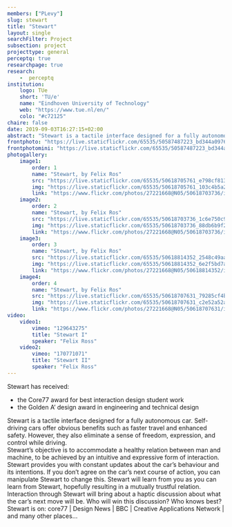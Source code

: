 ```yaml
---
members: ["PLevy"]
slug: stewart
title: "Stewart"
layout: single
searchFilter: Project
subsection: project
projecttype: general
perceptq: true
researchpage: true
research: 
    -  perceptq
institution:
    logo: TUe
    short: 'TU/e'
    name: "Eindhoven University of Technology"
    web: "https://www.tue.nl/en/"
    colo: "#c72125"
chaire: false
date: 2019-09-03T16:27:15+02:00
abstract: "Stewart is a tactile interface designed for a fully autonomous car.<br/>a final bachelor project by Felix Ros"
frontphoto: "https://live.staticflickr.com/65535/50587487223_bd344a0976.jpg"
frontphotomini: "https://live.staticflickr.com/65535/50587487223_bd344a0976_q.jpg"
photogallery:
    image1:
        order: 1
        name: "Stewart, by Felix Ros"
        src: "https://live.staticflickr.com/65535/50618705761_e798cf813b_q.jpg"
        img: "https://live.staticflickr.com/65535/50618705761_103c4b5a2d_o.jpg"
        link: "https://www.flickr.com/photos/27221668@N05/50618703736/in/album-72157716601045922"
    image2:
        order: 2
        name: "Stewart, by Felix Ros"
        src: "https://live.staticflickr.com/65535/50618703736_1c6e750c9b_q.jpg"
        img: "https://live.staticflickr.com/65535/50618703736_88db6b9f24_o.jpg"
        link: "https://www.flickr.com/photos/27221668@N05/50618703736/in/album-72157716601045922"
    image3:
        order: 3
        name: "Stewart, by Felix Ros"
        src: "https://live.staticflickr.com/65535/50618814352_2548c49aa2_q.jpg"
        img: "https://live.staticflickr.com/65535/50618814352_6e2f5bd7ac_o.jpg"
        link: "https://www.flickr.com/photos/27221668@N05/50618814352/in/album-72157716601045922"
    image4:
        order: 4
        name: "Stewart, by Felix Ros"
        src: "https://live.staticflickr.com/65535/50618707631_79285cf4b1_q.jpg"
        img: "https://live.staticflickr.com/65535/50618707631_c2e52a52ac_o.jpg"
        link: "https://www.flickr.com/photos/27221668@N05/50618707631/in/album-72157716601045922"
video:
    video1:
        vimeo: "129643275"
        title: "Stewart I"
        speaker: "Felix Ross"
    video2:
        vimeo: "170771071"
        title: "Stewart II"
        speaker: "Felix Ross"
---
```


Stewart has received:
- the Core77 award for best interaction design student work
- the Golden A’ design award in engineering and technical design

Stewart is a tactile interface designed for a fully autonomous car. Self-driving cars offer obvious benefits such as faster travel and enhanced safety. However, they also eliminate a sense of freedom, expression, and control while driving.  
Stewart’s objective is to accommodate a healthy relation between man and machine, to be achieved by an intuitive and expressive form of interaction.  
Stewart provides you with constant updates about the car’s behaviour and its intentions. If you don’t agree on the car’s next course of action, you can manipulate Stewart to change this. Stewart will learn from you as you can learn from Stewart, hopefully resulting in a mutually trustful relation.  
Interaction through Stewart will bring about a haptic discussion about what the car’s next move will be. Who will win this discussion? Who knows best?  
Stewart is on: core77 | Design News | BBC | Creative Applications Network | and many other places…
